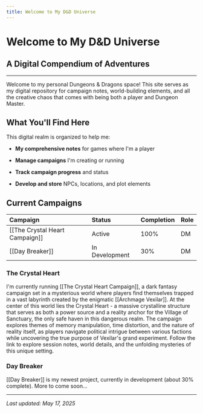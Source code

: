 ```yaml
---
title: Welcome to My D&D Universe
---
```

# Welcome to My D&D Universe

## A Digital Compendium of Adventures

---

Welcome to my personal Dungeons & Dragons space! This site serves as my digital repository for campaign notes, world-building elements, and all the creative chaos that comes with being both a player and Dungeon Master.

## What You'll Find Here

This digital realm is organized to help me:

- **My comprehensive notes** for games where I'm a player

- **Manage campaigns** I'm creating or running

- **Track campaign progress** and status

- **Develop and store** NPCs, locations, and plot elements

## Current Campaigns

| Campaign              | Status         | Completion | Role |
| :-------------------- | :------------- | :--------- | :--- |
| [[The Crystal Heart Campaign]] | Active         | 100%       | DM   |
| [[Day Breaker]]       | In Development | 30%        | DM   |

### The Crystal Heart

I'm currently running [[The Crystal Heart Campaign]], a dark fantasy campaign set in a mysterious world where players find themselves trapped in a vast labyrinth created by the enigmatic [[Archmage Vexilar]]. At the center of this world lies the Crystal Heart - a massive crystalline structure that serves as both a power source and a reality anchor for the Village of Sanctuary, the only safe haven in this dangerous realm. The campaign explores themes of memory manipulation, time distortion, and the nature of reality itself, as players navigate political intrigue between various factions while uncovering the true purpose of Vexilar's grand experiment. Follow the link to explore session notes, world details, and the unfolding mysteries of this unique setting.

### Day Breaker

[[Day Breaker]] is my newest project, currently in development (about 30% complete). More to come soon...

---

*Last updated: May 17, 2025*